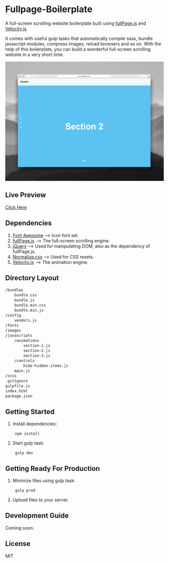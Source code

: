 # Fullpage-Boilerplate

A full-screen scrolling website boilerplate built using [fullPage.js](http://alvarotrigo.com/fullPage/) and [Velocity.js](http://julian.com/research/velocity/).

It comes with useful gulp tasks that automatically compile sass, bundle javascript modules, compress images, reload browsers and so on.
With the help of this boilerplate, you can build a wonderful full-screen scrolling website in a very short time.

![Screenshot](https://raw.githubusercontent.com/panteng/fullpage-boilerplate/master/screenshot.jpg)

## Live Preview

[Click Here](http://panteng.me/live-previews/fullpage-boilerplate)

## Dependencies

1. [Font Awesome](https://fortawesome.github.io/Font-Awesome/)     --> Icon font set.
2. [fullPage.js](http://alvarotrigo.com/fullPage/)      --> The full-screen scrolling engine.
3. [jQuery](https://jquery.com/)           --> Used for manipulating DOM, also as the dependency of fullPage.js.
4. [Normalize.css](https://necolas.github.io/normalize.css/)    --> Used for CSS resets.
5. [Velocity.js](http://julian.com/research/velocity/)      --> The animation engine.

## Directory Layout

    /bundles
        bundle.css
        bundle.js
        bundle.min.css
        bundle.min.js
    /config               
        vendors.js
    /fonts          
    /images         
    /javascripts
        /animations
            section-1.js
            section-2.js
            section-3.js
        /controls
            hide-hidden-items.js
        main.js
    /scss
    .gitignore
    gulpfile.js
    index.html
    package.json
        

## Getting Started

1. Install dependencies:

        npm install

2. Start gulp task:

        gulp dev   
       
        
## Getting Ready For Production

1. Minimize files using gulp task:

        gulp prod

2. Upload files to your server.

## Development Guide

Coming soon.

## License

MIT